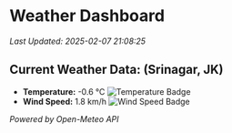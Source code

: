 
# Weather Dashboard

_Last Updated: 2025-02-07 21:08:25_

## Current Weather Data: (Srinagar, JK)
- **Temperature:** -0.6 °C ![Temperature Badge](https://img.shields.io/badge/Temperature-Low%20Temp-blue)
- **Wind Speed:** 1.8 km/h ![Wind Speed Badge](https://img.shields.io/badge/Wind%20Speed-Light%20Wind-blue)

*Powered by Open-Meteo API*
